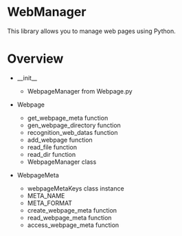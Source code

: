 # WebManager
This library allows you to manage web pages using Python.

# Overview
- \_\_init__
  - WebpageManager from Webpage.py

  
- Webpage
  - get_webpage_meta function
  - gen_webpage_directory function
  - recognition_web_datas function
  - add_webpage function
  - read_file function
  - read_dir function
  - WebpageManager class


- WebpageMeta
  - webpageMetaKeys class instance
  - META_NAME
  - META_FORMAT
  - create_webpage_meta function
  - read_webpage_meta function
  - access_webpage_meta function

